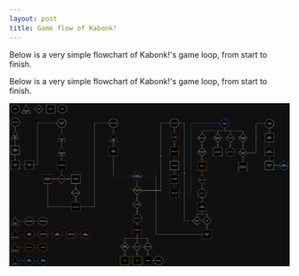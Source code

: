 ```yaml
---
layout: post
title: Game flow of Kabonk!
---
```


Below is a very simple flowchart of Kabonk!'s game loop, from start to finish.

<!--break-->

Below is a very simple flowchart of Kabonk!'s game loop, from start to finish.

<a href="/assets/posts/kabonk!-game-flow-flowchart.png"><img class="color-palette" src="/assets/posts/kabonk!-game-flow-flowchart.png" /></a>
